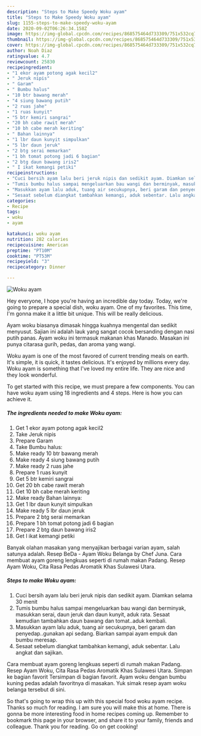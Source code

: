 ```yaml
---
description: "Steps to Make Speedy Woku ayam"
title: "Steps to Make Speedy Woku ayam"
slug: 1155-steps-to-make-speedy-woku-ayam
date: 2020-09-02T06:26:34.158Z
image: https://img-global.cpcdn.com/recipes/868575464d733309/751x532cq70/woku-ayam-foto-resep-utama.jpg
thumbnail: https://img-global.cpcdn.com/recipes/868575464d733309/751x532cq70/woku-ayam-foto-resep-utama.jpg
cover: https://img-global.cpcdn.com/recipes/868575464d733309/751x532cq70/woku-ayam-foto-resep-utama.jpg
author: Noah Diaz
ratingvalue: 4.7
reviewcount: 25830
recipeingredient:
- "1 ekor ayam potong agak kecil2"
- " Jeruk nipis"
- " Garam"
- " Bumbu halus"
- "10 btr bawang merah"
- "4 siung bawang putih"
- "2 ruas jahe"
- "1 ruas kunyit"
- "5 btr kemiri sangrai"
- "20 bh cabe rawit merah"
- "10 bh cabe merah keriting"
- " Bahan lainnya"
- "1 lbr daun kunyit simpulkan"
- "5 lbr daun jeruk"
- "2 btg serai memarkan"
- "1 bh tomat potong jadi 6 bagian"
- "2 btg daun bawang iris2"
- " I ikat kemangi petiki"
recipeinstructions:
- "Cuci bersih ayam lalu beri jeruk nipis dan sedikit ayam. Diamkan selama 30 menit"
- "Tumis bumbu halus sampai mengeluarkan bau wangi dan berminyak, masukkan serai, daun jeruk dan daun kunyit, aduk rata. Sesaat kemudian tambahkan daun bawang dan tomat..aduk kembali."
- "Masukkan ayam lalu aduk, tuang air secukupnya, beri garam dan penyedap..gunakan api sedang. Biarkan sampai ayam empuk dan bumbu meresap."
- "Sesaat sebelum diangkat tambahkan kemangi, aduk sebentar. Lalu angkat dan sajikan."
categories:
- Recipe
tags:
- woku
- ayam

katakunci: woku ayam 
nutrition: 282 calories
recipecuisine: American
preptime: "PT10M"
cooktime: "PT53M"
recipeyield: "3"
recipecategory: Dinner

---
```



![Woku ayam](https://img-global.cpcdn.com/recipes/868575464d733309/751x532cq70/woku-ayam-foto-resep-utama.jpg)

Hey everyone, I hope you're having an incredible day today. Today, we're going to prepare a special dish, woku ayam. One of my favorites. This time, I'm gonna make it a little bit unique. This will be really delicious.

Ayam woku biasanya dimasak hingga kuahnya mengental dan sedikit menyusut. Sajian ini adalah lauk yang sangat cocok bersanding dengan nasi putih panas. Ayam woku ini termasuk makanan khas Manado. Masakan ini punya citarasa gurih, pedas, dan aroma yang wangi.

Woku ayam is one of the most favored of current trending meals on earth. It's simple, it is quick, it tastes delicious. It's enjoyed by millions every day. Woku ayam is something that I've loved my entire life. They are nice and they look wonderful.


To get started with this recipe, we must prepare a few components. You can have woku ayam using 18 ingredients and 4 steps. Here is how you can achieve it.

<!--inarticleads1-->

##### The ingredients needed to make Woku ayam:

1. Get 1 ekor ayam potong agak kecil2
1. Take  Jeruk nipis
1. Prepare  Garam
1. Take  Bumbu halus:
1. Make ready 10 btr bawang merah
1. Make ready 4 siung bawang putih
1. Make ready 2 ruas jahe
1. Prepare 1 ruas kunyit
1. Get 5 btr kemiri sangrai
1. Get 20 bh cabe rawit merah
1. Get 10 bh cabe merah keriting
1. Make ready  Bahan lainnya:
1. Get 1 lbr daun kunyit simpulkan
1. Make ready 5 lbr daun jeruk
1. Prepare 2 btg serai memarkan
1. Prepare 1 bh tomat potong jadi 6 bagian
1. Prepare 2 btg daun bawang iris2
1. Get  I ikat kemangi petiki


Banyak olahan masakan yang menyajikan berbagai varian ayam, salah satunya adalah. Resep BeDa - Ayam Woku Belanga by Chef Juna. Cara membuat ayam goreng lengkuas seperti di rumah makan Padang. Resep Ayam Woku, Cita Rasa Pedas Aromatik Khas Sulawesi Utara. 

<!--inarticleads2-->

##### Steps to make Woku ayam:

1. Cuci bersih ayam lalu beri jeruk nipis dan sedikit ayam. Diamkan selama 30 menit
1. Tumis bumbu halus sampai mengeluarkan bau wangi dan berminyak, masukkan serai, daun jeruk dan daun kunyit, aduk rata. Sesaat kemudian tambahkan daun bawang dan tomat..aduk kembali.
1. Masukkan ayam lalu aduk, tuang air secukupnya, beri garam dan penyedap..gunakan api sedang. Biarkan sampai ayam empuk dan bumbu meresap.
1. Sesaat sebelum diangkat tambahkan kemangi, aduk sebentar. Lalu angkat dan sajikan.


Cara membuat ayam goreng lengkuas seperti di rumah makan Padang. Resep Ayam Woku, Cita Rasa Pedas Aromatik Khas Sulawesi Utara. Simpan ke bagian favorit Tersimpan di bagian favorit. Ayam woku dengan bumbu kuning pedas adalah favoritnya di masakan. Yuk simak resep ayam woku belanga tersebut di sini. 

So that's going to wrap this up with this special food woku ayam recipe. Thanks so much for reading. I am sure you will make this at home. There is gonna be more interesting food in home recipes coming up. Remember to bookmark this page in your browser, and share it to your family, friends and colleague. Thank you for reading. Go on get cooking!
